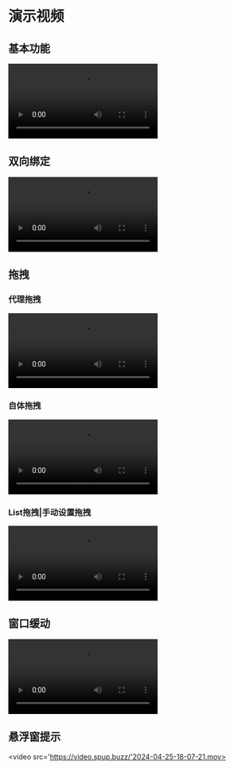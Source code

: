 # 演示视频

## 基本功能

<video src='https://video.spup.buzz/2024-02-22-23-33-29.mov'></video>

## 双向绑定

<video src='https://video.spup.buzz/2024-04-21-19-56-22.mov'></video>

## 拖拽

### 代理拖拽

<video src='https://video.spup.buzz/2024-04-20-15-55-27.mov'></video>

### 自体拖拽

<video src='https://video.spup.buzz/2024-04-20-15-55-24.mov'></video>

### List拖拽|手动设置拖拽

<video src='https://video.spup.buzz/2024-04-21-19-50-52.mov'></video>

## 窗口缓动

<video src='https://video.spup.buzz/2024-04-25-00-22-34.mov'></video>

## 悬浮窗提示

<video src='https://video.spup.buzz/'2024-04-25-18-07-21.mov></video>